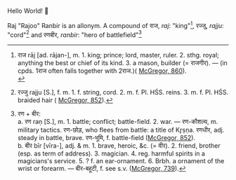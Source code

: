 Hello World! :wave:

Raj "Rajoo" Ranbir is an allonym. A compound of राज, *raj*: "king"[^1], रज्जु, *rajju*: "cord"[^2] and रणबीर, *ranbir*: "hero of battlefield"[^3]
   
[^1]: राज rāj [ad. rājan-], m. 1. king; prince; lord, master, ruler. 2. sthg. royal; anything the best or chief of its kind. 3. a mason, builder (= राजगीर). — (in cpds. 1राज often falls together with 2राज.)( [McGregor, 860](https://dsal.uchicago.edu/cgi-bin/app/mcgregor_query.py?page=860)).<br>
[^2]: रज्जु rajju [S.], f. m. 1. f. string, cord. 2. m. f. Pl. HŚS. reins. 3. m. f. Pl. HŚS. braided hair ( [McGregor, 852](https://dsal.uchicago.edu/cgi-bin/app/mcgregor_query.py?page=852)).
[^3]: रण + बीर:<br>
a. रण raṇ [S.], m. 1. battle; conflict; battle-field. 2. war. — रण-कौशल्य, m. military tactics. रण-छोड़, who flees from battle: a title of Kr̥ṣṇa. रणधीर, adj. steady in battle, brave. रण-भूमि, f. battle-field ([McGregor, 852](https://dsal.uchicago.edu/cgi-bin/app/mcgregor_query.py?page=852)).<br>
b. बीर bīr [vīra-], adj. & m. 1. brave, heroic, &c. (= वीर). 2. friend, brother (esp. as term of address). 3. magician. 4. reg. harmful spirits in a magicians's service. 5. ? f. an ear-ornament. 6. Brbh. a ornament of the wrist or forearm. — बीर-बहूटी, f. see s.v. ([McGregor, 739](https://dsal.uchicago.edu/cgi-bin/app/mcgregor_query.py?page=739)).

